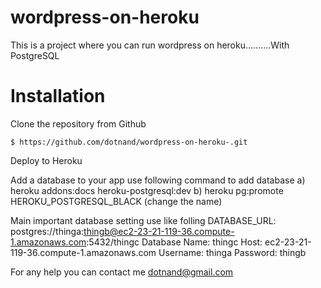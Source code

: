 
# wordpress-on-heroku

This is a project where you can run wordpress on heroku..........With PostgreSQL

Installation
============

Clone the repository from Github

    $ https://github.com/dotnand/wordpress-on-heroku-.git

    
Deploy to Heroku

Add a database to your app
 use following command to add database
              a) heroku addons:docs heroku-postgresql:dev
              b)  heroku pg:promote HEROKU_POSTGRESQL_BLACK (change the name)

Main important database setting use like folling
	DATABASE_URL: postgres://thinga:thingb@ec2-23-21-119-36.compute-1.amazonaws.com:5432/thingc
	Database Name: thingc
	Host: ec2-23-21-119-36.compute-1.amazonaws.com
	Username: thinga
	Password: thingb
           

For any help you can contact me dotnand@gmail.com